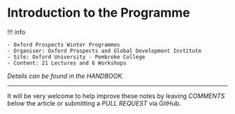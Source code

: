 # Introduction to the Programme

!!! info

    - Oxford Prospects Winter Programmes
    - Organiser: Oxford Prospects and Global Development Institute
    - Site: Oxford University - Pembroke College
    - Content: 21 Lectures and 6 Workshops

*Details can be found in the HANDBOOK.*

---

It will be very welcome to help improve these notes by leaving *COMMENTS* below the article or submitting a *PULL REQUEST* via GitHub.
